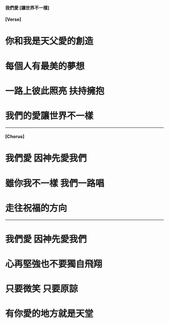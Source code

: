 
#### 我們愛 [讓世界不一樣]
#### [Verse]
# 你和我是天父愛的創造 
# 每個人有最美的夢想
# 一路上彼此照亮 扶持擁抱 
# 我們的愛讓世界不一樣

---

#### [Chorus]
# 我們愛 因神先愛我們
# 雖你我不一樣 我們一路唱 
# 走往祝福的方向

--- 

# 我們愛 因神先愛我們
# 心再堅強也不要獨自飛翔 
# 只要微笑 只要原諒 
# 有你愛的地方就是天堂
